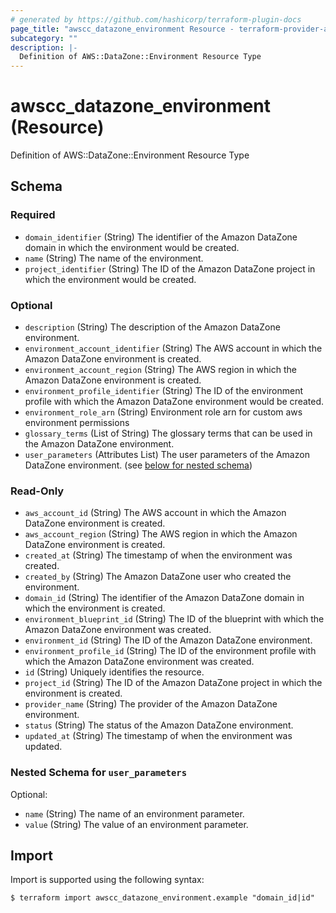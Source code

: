 ```yaml
---
# generated by https://github.com/hashicorp/terraform-plugin-docs
page_title: "awscc_datazone_environment Resource - terraform-provider-awscc"
subcategory: ""
description: |-
  Definition of AWS::DataZone::Environment Resource Type
---
```


# awscc_datazone_environment (Resource)

Definition of AWS::DataZone::Environment Resource Type



<!-- schema generated by tfplugindocs -->
## Schema

### Required

- `domain_identifier` (String) The identifier of the Amazon DataZone domain in which the environment would be created.
- `name` (String) The name of the environment.
- `project_identifier` (String) The ID of the Amazon DataZone project in which the environment would be created.

### Optional

- `description` (String) The description of the Amazon DataZone environment.
- `environment_account_identifier` (String) The AWS account in which the Amazon DataZone environment is created.
- `environment_account_region` (String) The AWS region in which the Amazon DataZone environment is created.
- `environment_profile_identifier` (String) The ID of the environment profile with which the Amazon DataZone environment would be created.
- `environment_role_arn` (String) Environment role arn for custom aws environment permissions
- `glossary_terms` (List of String) The glossary terms that can be used in the Amazon DataZone environment.
- `user_parameters` (Attributes List) The user parameters of the Amazon DataZone environment. (see [below for nested schema](#nestedatt--user_parameters))

### Read-Only

- `aws_account_id` (String) The AWS account in which the Amazon DataZone environment is created.
- `aws_account_region` (String) The AWS region in which the Amazon DataZone environment is created.
- `created_at` (String) The timestamp of when the environment was created.
- `created_by` (String) The Amazon DataZone user who created the environment.
- `domain_id` (String) The identifier of the Amazon DataZone domain in which the environment is created.
- `environment_blueprint_id` (String) The ID of the blueprint with which the Amazon DataZone environment was created.
- `environment_id` (String) The ID of the Amazon DataZone environment.
- `environment_profile_id` (String) The ID of the environment profile with which the Amazon DataZone environment was created.
- `id` (String) Uniquely identifies the resource.
- `project_id` (String) The ID of the Amazon DataZone project in which the environment is created.
- `provider_name` (String) The provider of the Amazon DataZone environment.
- `status` (String) The status of the Amazon DataZone environment.
- `updated_at` (String) The timestamp of when the environment was updated.

<a id="nestedatt--user_parameters"></a>
### Nested Schema for `user_parameters`

Optional:

- `name` (String) The name of an environment parameter.
- `value` (String) The value of an environment parameter.

## Import

Import is supported using the following syntax:

```shell
$ terraform import awscc_datazone_environment.example "domain_id|id"
```

